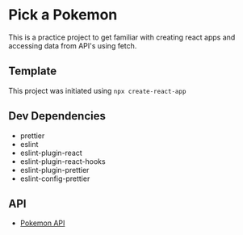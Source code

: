 # Pick a Pokemon

This is a practice project to get familiar with creating react apps and accessing data from API's using fetch.

## Template

This project was initiated using `npx create-react-app`

## Dev Dependencies

- prettier
- eslint
- eslint-plugin-react
- eslint-plugin-react-hooks
- eslint-plugin-prettier
- eslint-config-prettier

## API

- [Pokemon API](https://pokedex-alchemy.herokuapp.com/)
